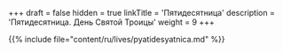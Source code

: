 +++
draft = false
hidden = true
linkTitle = 'Пятидесятница'
description = 'Пятидесятница. День Святой Троицы'
weight = 9
+++

{{% include file="content/ru/lives/pyatidesyatnica.md" %}}
